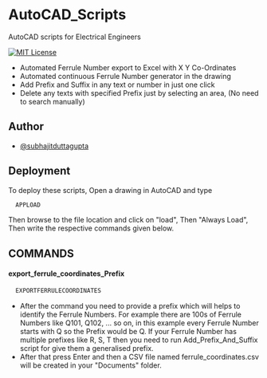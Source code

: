 
# AutoCAD_Scripts

AutoCAD scripts for Electrical Engineers 

[![MIT License](https://img.shields.io/badge/License-MIT-green.svg)](https://choosealicense.com/licenses/mit/)
- Automated Ferrule Number export to Excel with X Y Co-Ordinates
- Automated continuous Ferrule Number generator in the drawing
- Add Prefix and Suffix in any text or number in just one click
- Delete any texts with specified Prefix just by selecting an area, (No need to search manually)


## Author

- [@subhajitduttagupta](https://github.com/subhajitduttagupta)


## Deployment

To deploy these scripts, Open a drawing in AutoCAD and type

```bash
  APPLOAD
```
Then browse to the file location and click on "load", Then "Always Load", Then write the respective commands given below.

## COMMANDS

#### export_ferrule_coordinates_Prefix

```bash
  EXPORTFERRULECOORDINATES
```
- After the command you need to provide a prefix which will helps to identify the Ferrule Numbers. 
For example there are 100s of Ferrule Numbers like Q101, Q102, ... so on, in this example every Ferrule Number starts with Q so the Prefix would be Q. If your Ferrule Number has multiple prefixes like R, S, T then you need to run Add_Prefix_And_Suffix script for give them a generalised prefix.
- After that press Enter and then a CSV file named ferrule_coordinates.csv will be created in your "Documents" folder.

